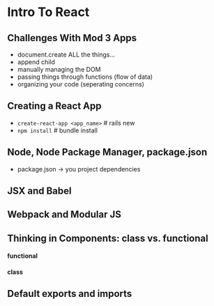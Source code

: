 # Intro To React

## Challenges With Mod 3 Apps
- document.create ALL the things...
- append child
- manually managing the DOM
- passing things through functions (flow of data)
- organizing your code (seperating concerns)

## Creating a React App
- `create-react-app <app_name>` # rails new
- `npm install`                 # bundle install

## Node, Node Package Manager, package.json
- package.json -> you project dependencies

## JSX and Babel


## Webpack and Modular JS





## Thinking in Components: class vs. functional

#### functional


#### class


## Default exports and imports
